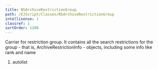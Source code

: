 ```yaml
---
title: NSArchiveRestrictionGroup
path: /EJScript/Classes/NSArchiveRestrictionGroup
intellisense: 1
classref: 1
sortOrder: 1200
---
```



Carrier for restriction group. It contains all the search restrictions for the group - that is, ArchiveRestrictionInfo - objects, including some info like rank and name




1. autolist

